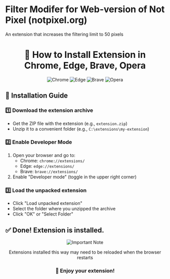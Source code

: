 # Filter Modifer for Web-version of Not Pixel (notpixel.org)
An extension that increases the filtering limit to 50 pixels

<h1 align="center">📌 How to Install Extension in Chrome, Edge, Brave, Opera</h1>

<div align="center">
  <img src="https://img.shields.io/badge/Chrome-4285F4?style=for-the-badge&logo=GoogleChrome&logoColor=white" alt="Chrome">
  <img src="https://img.shields.io/badge/Edge-0078D7?style=for-the-badge&logo=Microsoft-edge&logoColor=white" alt="Edge">
  <img src="https://img.shields.io/badge/Brave-FB542B?style=for-the-badge&logo=Brave&logoColor=white" alt="Brave">
  <img src="https://img.shields.io/badge/Opera-FF1B2D?style=for-the-badge&logo=Opera&logoColor=white" alt="Opera">
</div>

## 🚀 Installation Guide

### 1️⃣ Download the extension archive
- Get the ZIP file with the extension (e.g., `extension.zip`)
- Unzip it to a convenient folder (e.g., `C:\extensions\my-extension`)

### 2️⃣ Enable Developer Mode
1. Open your browser and go to:
   - Chrome: `chrome://extensions/`
   - Edge: `edge://extensions/`
   - Brave: `brave://extensions/`
2. Enable "Developer mode" (toggle in the upper right corner)

### 3️⃣ Load the unpacked extension
- Click "Load unpacked extension"
- Select the folder where you unzipped the archive
- Click "OK" or "Select Folder"

## ✅ Done! Extension is installed.

<div align="center">
  <img src="https://img.shields.io/badge/Important-Note-yellow" alt="Important Note">
  <p>Extensions installed this way may need to be reloaded when the browser restarts</p>
</div>

<h3 align="center">💖 Enjoy your extension!</h3>
